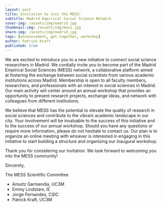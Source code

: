 ```yaml
---
layout: post
title: Invitation to Join the MESS!
subtitle: Madrid Empirical Social Science Network
cover-img: /assets/img/madrid.jpg
thumbnail-img: /assets/img/mess.jpg
share-img: /assets/img/madrid.jpg
tags: [announcement, get-together, workshop]
author: Patrick Kraft
published: true
---
```


We are excited to introduce you to a new initiative to connect social science researchers in Madrid. We cordially invite you to become part of the Madrid Empirical Social Sciences (MESS) network, a collaborative platform aimed at fostering the exchange between social scientists from various academic institutions across Madrid. Membership is open to all faculty members, researchers, and professionals with an interest in social sciences in Madrid. Our main activity will center around an annual workshop that provides an opportunity to present research projects, exchange ideas, and network with colleagues from different institutions.

We believe that MESS has the potential to elevate the quality of research in social sciences and contribute to the vibrant academic landscape in our city. Your involvement will be invaluable to the success of this initiative and to the success of our annual workshop. Should you have any questions or require more information, please do not hesitate to contact us. Our plan is to organize an online meeting with whoever is interested in engaging in this initiative to start building a structure and organizing our inaugural workshop.

Thank you for considering our invitation. We look forward to welcoming you into the MESS community!

Sincerely,

The MESS Scientific Committee

- Amuitz Garmendia, UC3M
- Emmy Lindstam, IE
- Jorge Fernandes, CSIC
- Patrick Kraft, UC3M
